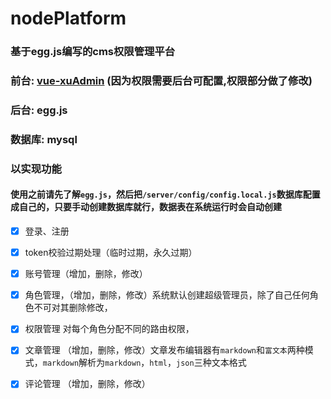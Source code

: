 # nodePlatform
### 基于egg.js编写的cms权限管理平台
### 前台: [vue-xuAdmin](https://github.com/Nirongxu/vue-xuAdmin) (因为权限需要后台可配置,权限部分做了修改)
### 后台: egg.js
### 数据库: mysql

### 以实现功能
#### 使用之前请先了解`egg.js`，然后把`/server/config/config.local.js`数据库配置成自己的，只要手动创建数据库就行，数据表在系统运行时会自动创建
- [x] 登录、注册
- [x] token校验过期处理（临时过期，永久过期）
- [x] 账号管理（增加，删除，修改）
- [x] 角色管理，（增加，删除，修改）系统默认创建超级管理员，除了自己任何角色不可对其删除修改，
- [x] 权限管理 对每个角色分配不同的路由权限，
- [x] 文章管理 （增加，删除，修改）文章发布编辑器有`markdown`和`富文本`两种模式，`markdown`解析为`markdown`，`html`，`json`三种文本格式
- [x] 评论管理 （增加，删除，修改）

